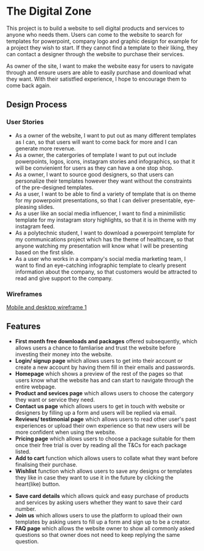 # The Digital Zone
<p>This project is to build a website to sell digital products and services to anyone who needs them. Users can come to the website to search for templates for powerpoint, company logo and graphic design for example for a project they wish to start. If they cannot find a template to their liking, they can contact a designer through the website to purchase their services.</p>
<p>As owner of the site, I want to make the website easy for users to navigate through and ensure users are able to easily purchase and download what they want. With their satistfied experience, I hope to encourage them to come back again.</p>

## Design Process
### User Stories
- As a owner of the website, I want to put out as many different templates as I can, so that users will want to come back for more and I can generate more revenue.
- As a owner, the catergories of template I want to put out include powerpoints, logos, icons, instagram stories and infographics, so that it will be convienient for users as they can have a one stop shop.
- As a owner, I want to source good designers, so that users can personalize their templates however they want without the constraints of the pre-designed templates.
- As a user, I want to be able to find a variety of template that is on theme for my powerpoint presentations, so that I can deliver presentable, eye-pleasing slides.
- As a user like an social media influencer, I want to find a minimilistic template for my instagram story highlights, so that it is in theme with my instagram feed.
- As a polytechnic student, I want to download a powerpoint template for my communications project which has the theme of healthcare, so that anyone watching my presentation will know what I will be presenting based on the first slide.
- As a user who works in a company's social media marketing team, I want to find an eye-catching infographic template to clearly present information about the company, so that customers would be attracted to read and give support to the company.

### Wireframes
[Mobile and desktop wireframe 1](wireframe%201.xd)

## Features
<!---### Existing features-->
- __First month free downloads and packages__ offered subsequently, which allows users a chance to famliarise and trust the website before investing their money into the website.
- __Login/ signup page__ which allows users to get into their account or create a new account by having them fill in their emails and passwords.
- __Homepage__ which shows a preview of the rest of the pages so that users know what the website has and can start to navigate through the entire webpage.
- __Product and sevices page__ which allows users to choose the catergory they want or service they need. 
- __Contact us page__ which allows users to get in touch with website or designers by filling up a form and users will be replied via email.
- __Reviews/ testimonial page__ which allows users to read other user's past experiences or upload their own experience so that new users will be more confident when using the website.
- __Pricing page__ which allows users to choose a package suitable for them once their free trial is over by reading all the T&Cs for each package listed.
- __Add to cart__ function which allows users to collate what they want before finalising their purchase.
- __Wishlist__ function which allows users to save any designs or templates they like in case they want to use it in the future by clicking the heart(like) button.

<!---### Features left to implement-->
- __Save card details__ which allows quick and easy purchase of products and services by asking users whether they want to save their card number.
- __Join us__ which allows users to use the platform to upload their own templates by asking users to fill up a form and sign up to be a creator.
- __FAQ page__ which allows the website owner to show all commonly asked questions so that owner does not need to keep replying the same question.